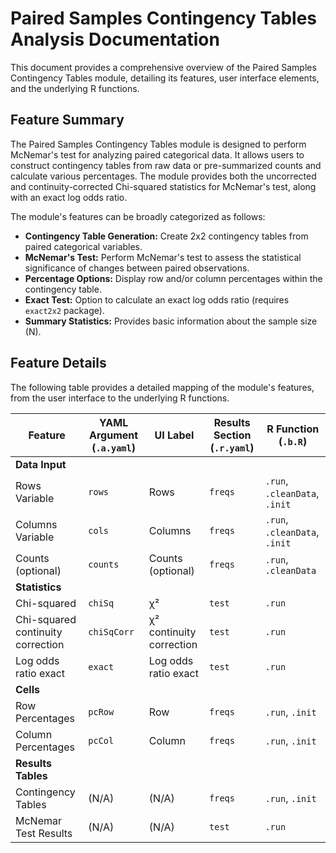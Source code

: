 # Paired Samples Contingency Tables Analysis Documentation

This document provides a comprehensive overview of the Paired Samples Contingency Tables module, detailing its features, user interface elements, and the underlying R functions.

## Feature Summary

The Paired Samples Contingency Tables module is designed to perform McNemar's test for analyzing paired categorical data. It allows users to construct contingency tables from raw data or pre-summarized counts and calculate various percentages. The module provides both the uncorrected and continuity-corrected Chi-squared statistics for McNemar's test, along with an exact log odds ratio.

The module's features can be broadly categorized as follows:

*   **Contingency Table Generation:** Create 2x2 contingency tables from paired categorical variables.
*   **McNemar's Test:** Perform McNemar's test to assess the statistical significance of changes between paired observations.
*   **Percentage Options:** Display row and/or column percentages within the contingency table.
*   **Exact Test:** Option to calculate an exact log odds ratio (requires `exact2x2` package).
*   **Summary Statistics:** Provides basic information about the sample size (N).

## Feature Details

The following table provides a detailed mapping of the module's features, from the user interface to the underlying R functions.

| Feature                          | YAML Argument (`.a.yaml`)      | UI Label                               | Results Section (`.r.yaml`)         | R Function (`.b.R`)                  |
| -------------------------------- | ------------------------------ | -------------------------------------- | ----------------------------------- | ------------------------------------ |
| **Data Input**                   |                                |                                        |                                     |                                      |
| Rows Variable                    | `rows`                         | Rows                                   | `freqs`                             | `.run`, `.cleanData`, `.init`        |
| Columns Variable                 | `cols`                         | Columns                                | `freqs`                             | `.run`, `.cleanData`, `.init`        |
| Counts (optional)                | `counts`                       | Counts (optional)                      | `freqs`                             | `.run`, `.cleanData`                 |
| **Statistics**                   |                                |                                        |                                     |                                      |
| Chi-squared                      | `chiSq`                        | χ²                                     | `test`                              | `.run`                               |
| Chi-squared continuity correction| `chiSqCorr`                    | χ² continuity correction               | `test`                              | `.run`                               |
| Log odds ratio exact             | `exact`                        | Log odds ratio exact                   | `test`                              | `.run`                               |
| **Cells**                        |                                |                                        |                                     |                                      |
| Row Percentages                  | `pcRow`                        | Row                                    | `freqs`                             | `.run`, `.init`                      |
| Column Percentages               | `pcCol`                        | Column                                 | `freqs`                             | `.run`, `.init`                      |
| **Results Tables**               |                                |                                        |                                     |                                      |
| Contingency Tables               | (N/A)                          | (N/A)                                  | `freqs`                             | `.run`, `.init`                      |
| McNemar Test Results             | (N/A)                          | (N/A)                                  | `test`                              | `.run`                               |
